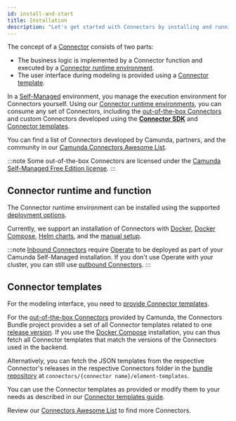 ```yaml
---
id: install-and-start
title: Installation
description: "Let's get started with Connectors by installing and running them."
---
```


The concept of a [Connector](/components/connectors/introduction.md) consists of two parts:

- The business logic is implemented by a Connector function
  and executed by a [Connector runtime environment](/components/connectors/custom-built-connectors/connector-sdk.md#runtime-environments).
- The user interface during modeling is provided using a [Connector template](/components/connectors/custom-built-connectors/connector-templates.md).

In a [Self-Managed](/self-managed/about-self-managed.md) environment, you manage the execution environment for Connectors yourself.
Using our [Connector runtime environments](/components/connectors/custom-built-connectors/connector-sdk.md#runtime-environments), you can consume any set of Connectors,
including the [out-of-the-box Connectors](/components/connectors/out-of-the-box-connectors/available-connectors-overview.md) and custom Connectors developed using the **[Connector SDK](/components/connectors/custom-built-connectors/connector-sdk.md)** and [Connector templates](/components/connectors/custom-built-connectors/connector-templates.md).

You can find a list of Connectors developed by Camunda, partners, and the community in our
[Camunda Connectors Awesome List](https://github.com/camunda-community-hub/camunda-8-connectors#readme).

:::note
Some out-of-the-box Connectors are licensed under the [Camunda Self-Managed Free Edition license](https://camunda.com/legal/terms/cloud-terms-and-conditions/camunda-cloud-self-managed-free-edition-terms/).
:::

## Connector runtime and function

The Connector runtime environment can be installed using the supported [deployment options](/self-managed/platform-deployment/overview.md#deployment-options).

Currently, we support an installation of Connectors with [Docker](/self-managed/platform-deployment/docker.md#connectors),
[Docker Compose](/self-managed/platform-deployment/docker.md#docker-compose), [Helm charts](/self-managed/platform-deployment/helm-kubernetes/overview.md), and the [manual setup](/self-managed/platform-deployment/manual.md#run-connectors).

:::note
[Inbound Connectors](/components/connectors/use-connectors/inbound.md) require [Operate](/self-managed/operate-deployment/install-and-start.md) to be deployed as part of your Camunda Self-Managed installation.
If you don't use Operate with your cluster, you can still use [outbound Connectors](/components/connectors/use-connectors/outbound.md).
:::

## Connector templates

For the modeling interface, you need to [provide Connector templates](/components/connectors/custom-built-connectors/connector-templates.md#providing-and-using-connector-templates).

For the [out-of-the-box Connectors](/components/connectors/out-of-the-box-connectors/available-connectors-overview.md) provided by Camunda,
the Connectors Bundle project provides a set of all Connector templates related to one [release version](https://github.com/camunda/connectors/releases).
If you use the [Docker Compose](/self-managed/platform-deployment/docker.md#docker-compose) installation, you can thus fetch all Connector templates that match the versions of the Connectors used in the backend.

Alternatively, you can fetch the JSON templates from the respective Connector's releases in the respective Connectors folder in the [bundle repository](https://github.com/camunda/connectors)
at `connectors/{connector name}/element-templates`.

You can use the Connector templates as provided or modify them to your needs as described in our [Connector templates guide](/components/connectors/custom-built-connectors/connector-templates.md).

Review our [Connectors Awesome List](https://github.com/camunda-community-hub/camunda-8-connectors/tree/main) to find more Connectors.
